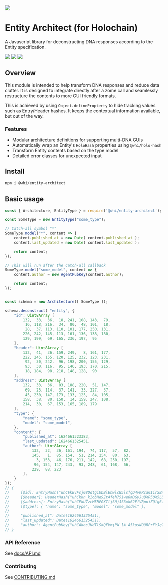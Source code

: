 [![](https://img.shields.io/npm/v/@whi/entity-architect/latest?style=flat-square)](http://npmjs.com/package/@whi/entity-architect)

# Entity Architect (for Holochain)
A Javascript library for deconstructing DNA responses according to the Entity specification.

[![](https://img.shields.io/github/issues-raw/mjbrisebois/js-entity-architect?style=flat-square)](https://github.com/mjbrisebois/js-entity-architect/issues)
[![](https://img.shields.io/github/issues-closed-raw/mjbrisebois/js-entity-architect?style=flat-square)](https://github.com/mjbrisebois/js-entity-architect/issues?q=is%3Aissue+is%3Aclosed)
[![](https://img.shields.io/github/issues-pr-raw/mjbrisebois/js-entity-architect?style=flat-square)](https://github.com/mjbrisebois/js-entity-architect/pulls)


## Overview
This module is intended to help transform DNA responses and reduce data clutter.  It is designed to
integrate directly after a zome call and seamlessly restructure the contents to more GUI friendly
formats.

This is achieved by using `Object.definePropterty` to hide tracking values such as Entry/Header
hashes.  It keeps the contextual information available, but out of the way.


### Features

- Modular architecture definitions for supporting multi-DNA GUIs
- Automatically wrap an Entity's `HoloHash` properties using `@whi/holo-hash`
- Transform Entity contents based on the type model
- Detailed error classes for unexpected input


## Install

```bash
npm i @whi/entity-architect
```


## Basic usage

```javascript
const { Architecture, EntityType } = require('@whi/entity-architect');

const SomeType = new EntityType("some_type");

// Catch-all symbol "*"
SomeType.model("*", content => {
    content.published_at = new Date( content.published_at );
    content.last_updated = new Date( content.last_updated );

    return content;
});

// This will run after the catch-all callback
SomeType.model("some_model", content => {
    content.author = new AgentPubKey(content.author);

    return content;
});


const schema = new Architecture([ SomeType ]);

schema.deconstruct( "entity", {
    "id": Uint8Array [
        132,  33,  36,  18, 241, 108, 143,  79,
         16, 118, 216,  34,  80,  48, 101,  18,
         28,  37, 113, 110, 101, 177, 250, 131,
        226, 242, 145, 113, 161, 136, 138, 180,
        129, 199,  69, 165, 236, 197,  95
    ],
    "header": Uint8Array [
        132,  41,  36, 159, 249,   8, 161, 177,
        222, 245, 155, 120, 125, 232, 123, 231,
         92,  30, 242,  96, 198, 200, 155, 129,
         93,  30, 116,  95, 146, 193, 170, 215,
         18, 184,  98, 218, 148, 128,  90
    ],
    "address": Uint8Array [
        132,  33,  36,  83, 188, 220,  51, 147,
         69,  25, 114,  37, 141,  33, 227,  37,
         45, 230, 147, 173, 133, 125,  84, 105,
        158,  38,  80, 150,  14, 159, 247, 108,
        214,  30,  67, 153, 165, 189, 179
    ],
    "type": {
        "name": "some_type",
        "model": "some_model",
    },
    "content": {
        "published_at": 1624661323383,
        "last_updated": 1624661325451,
        "author": Uint8Array [
            132,  32,  36, 161, 194,  74, 117,  57,  82,
            145,   1,  85, 154,  51, 214, 254,  80,  63,
              3, 153,  46, 176, 211, 142,  68, 250, 197,
             96, 154, 147, 243,  93, 248,  61, 168,  56,
            229,  88, 223
        ],
    }
});
// {
//     [$id]: EntryHash("uhCEkEvFsj08QdtgiUDBlEhwlcW5lsfqD4vKRcaGIirSBx0Wl7MVf"),
//     [$header]: HeaderHash("uhCkkn_kIobHe9Zt4feh751we8mDGyJuBXR50X5LBqtcSuGLalIBa"),
//     [$address]: EntryHash("uhCEkU7zcM5NFGXIljSHjJS3mk62FfVRpniZQlg6f92zWHkOZpb2z"),
//     [$type]: { "name": "some_type", "model": "some_model" },
//
//     "published_at": Date(1624661325451),
//     "last_updated": Date(1624661325451),
//     "author": AgentPubKey("uhCAkocJKdTlSkQFVmjPW_lA_A5kusNOORPrFYJqT8134Pag45Vjf"),
// }
```

### API Reference

See [docs/API.md](docs/API.md)

### Contributing

See [CONTRIBUTING.md](CONTRIBUTING.md)
